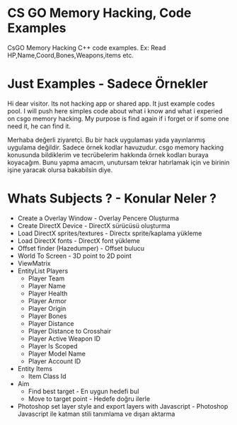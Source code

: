 # CS GO Memory Hacking, Code Examples
CsGO Memory Hacking C++ code examples. Ex: Read HP,Name,Coord,Bones,Weapons,items etc.

# Just Examples - Sadece Örnekler
Hi dear visitor. Its not hacking app or shared app. It just example codes pool. I will push here simples code about what i know and what i experied on csgo memory hacking. My purpose is find again if i forget or if some one need it, he can find it.

Merhaba değerli ziyaretçi. Bu bir hack uygulaması yada yayınlanmış uygulama değildir. Sadece örnek kodlar havuzudur. csgo memory hacking konusunda bildiklerim ve tecrübelerim hakkında örnek kodları buraya koyacağım. Bunu yapma amacım, unutursam tekrar hatırlamak için ve birinin işine yaracak olursa bakabilsin diye.

# Whats Subjects ? - Konular Neler ?

  - Create a Overlay Window - Overlay Pencere Oluşturma
  - Create DirectX Device - DirectX sürücüsü oluşturma
  - Load DirectX sprites/textures - Directx sprite/kaplama yükleme
  - Load DirectX fonts - DirectX font yükleme
  - Offset finder (Hazedumper) - Offset bulucu
  - World To Screen - 3D point to 2D point
  - ViewMatrix
  - EntityList Players
    - Player Team
    - Player Name
    - Player Health
    - Player Armor
    - Player Origin
    - Player Bones
    - Player Distance
    - Player Distance to Crosshair
    - Player Active Weapon ID
    - Player Is Scoped
    - Player Model Name
    - Player Account ID
  - Entity Items
    - Item Class Id
  - Aim
    - Find best target - En uygun hedefi bul
    - Move to target point - Hedefe doğru ilerle
  - Photoshop set layer style and export layers with Javascript - Photoshop Javascript ile katman stili tanımlama ve dışarı aktarma
  
